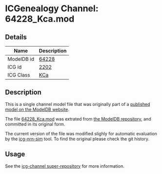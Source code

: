 # ICGenealogy Channel: 64228\_Kca.mod

## Details

Name | Description
---- | -----------
ModelDB id | [64228](http://senselab.med.yale.edu/ModelDB/ShowModel.cshtml?model=64228)
ICG id | [2202](http://icg.neurotheory.ox.ac.uk/channels/5/2202)
ICG Class | [KCa](http://icg.neurotheory.ox.ac.uk/channels/5)

## Description

This is a single channel model file that was originally part of a [published model on the ModelDB website](http://senselab.med.yale.edu/ModelDB/ShowModel.cshtml?model=64228).


The file [64228\_Kca.mod](64228_Kca.mod) was extrated from [the ModelDB repository](http://senselab.med.yale.edu/ModelDB/ShowModel.cshtml?model=64228), and committed in its original form.

The current version of the file was modified slighly for automatic evaluation by the [icg-nrn-sim](https://github.com/icgenealogy/icg-nrn-sim) tool. To find the original please check the git history.


## Usage

See the [icg-channel super-repository](https://github.com/icgenealogy/icg-channels) for more information.